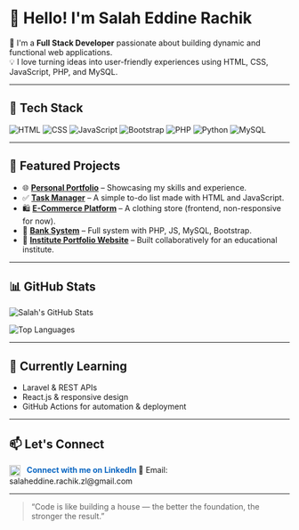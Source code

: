 # 👋 Hello! I'm Salah Eddine Rachik

🎯 I'm a **Full Stack Developer** passionate about building dynamic and functional web applications.  
💡 I love turning ideas into user-friendly experiences using HTML, CSS, JavaScript, PHP, and MySQL.

---

## 🚀 Tech Stack

![HTML](https://img.shields.io/badge/HTML5-E34F26?style=flat-square&logo=html5&logoColor=white)
![CSS](https://img.shields.io/badge/CSS3-1572B6?style=flat-square&logo=css3&logoColor=white)
![JavaScript](https://img.shields.io/badge/JavaScript-F7DF1E?style=flat-square&logo=javascript&logoColor=black)
![Bootstrap](https://img.shields.io/badge/Bootstrap-7952B3?style=flat-square&logo=bootstrap&logoColor=white)
![PHP](https://img.shields.io/badge/PHP-777BB4?style=flat-square&logo=php&logoColor=white)
![Python](https://img.shields.io/badge/Python-3776AB?style=flat-square&logo=python&logoColor=white)
![MySQL](https://img.shields.io/badge/MySQL-005C84?style=flat-square&logo=mysql&logoColor=white)

---

## 📂 Featured Projects

- 🌐 [**Personal Portfolio**](https://salaheddinedev.zertline.com) – Showcasing my skills and experience.
- ✅ [**Task Manager**](https://salaheddine-ra.github.io/To-do-liste/) – A simple to-do list made with HTML and JavaScript.
- 🛍️ [**E-Commerce Platform**](https://elites-style.zertline.com/) – A clothing store (frontend, non-responsive for now).
- 🏦 [**Bank System**](https://github.com/SalahEddine-Ra/Bank-System) – Full system with PHP, JS, MySQL, Bootstrap.
- 🏫 [**Institute Portfolio Website**](https://groupelexcellence.net/) – Built collaboratively for an educational institute.

---

## 📊 GitHub Stats

![Salah's GitHub Stats](https://github-readme-stats.vercel.app/api?username=SalahEddine-Ra&show_icons=true&theme=default)

![Top Languages](https://github-readme-stats.vercel.app/api/top-langs/?username=SalahEddine-Ra&layout=compact)

---

## 🌱 Currently Learning

- Laravel & REST APIs  
- React.js & responsive design  
- GitHub Actions for automation & deployment

---

## 📫 Let's Connect

<a href="https://www.linkedin.com/in/salaheddine-rachik?utm_source=share&utm_campaign=share_via&utm_content=profile&utm_medium=android_app" target="_blank" style="text-decoration: none; color: #0A66C2; font-weight: bold;">
  <img src="https://cdn.jsdelivr.net/gh/devicons/devicon/icons/linkedin/linkedin-original.svg" alt="LinkedIn" width="20" style="vertical-align: middle; margin-right: 8px;">
  Connect with me on LinkedIn
</a> 
📧 Email: salaheddine.rachik.zl@gmail.com

---

> “Code is like building a house — the better the foundation, the stronger the result.”
